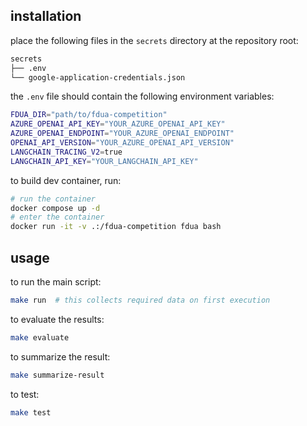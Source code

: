 
## installation

place the following files in the `secrets` directory at the repository root:

```bash
secrets
├── .env
└── google-application-credentials.json
```

the `.env` file should contain the following environment variables:
```bash
FDUA_DIR="path/to/fdua-competition"
AZURE_OPENAI_API_KEY="YOUR_AZURE_OPENAI_API_KEY"
AZURE_OPENAI_ENDPOINT="YOUR_AZURE_OPENAI_ENDPOINT"
OPENAI_API_VERSION="YOUR_AZURE_OPENAI_API_VERSION"
LANGCHAIN_TRACING_V2=true
LANGCHAIN_API_KEY="YOUR_LANGCHAIN_API_KEY"
```

to build dev container, run:
```bash
# run the container
docker compose up -d
# enter the container
docker run -it -v .:/fdua-competition fdua bash
```

## usage
to run the main script:
```bash
make run  # this collects required data on first execution
```

to evaluate the results:
```bash
make evaluate
```

to summarize the result:
```bash
make summarize-result
```

to test:
```bash
make test
```